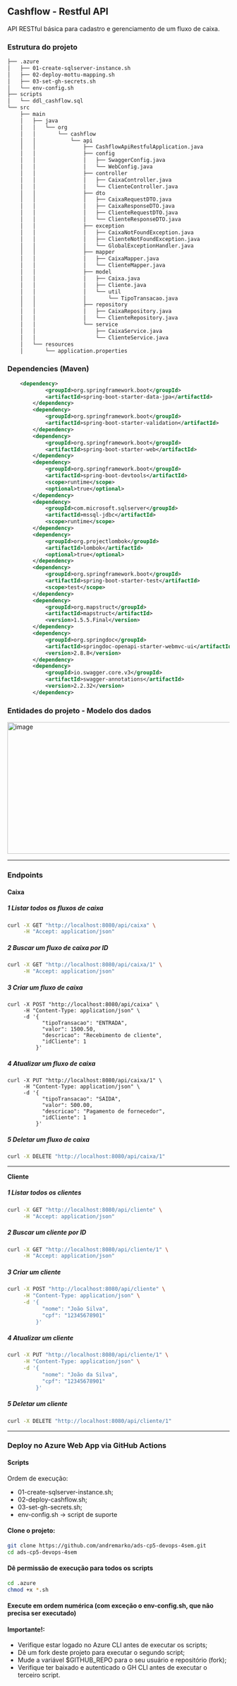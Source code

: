 ## Cashflow - Restful API

API RESTful básica para cadastro e gerenciamento de um fluxo de caixa.

### Estrutura do projeto

```bash
├── .azure
│   ├── 01-create-sqlserver-instance.sh
│   ├── 02-deploy-mottu-mapping.sh
│   ├── 03-set-gh-secrets.sh
│   └── env-config.sh
├── scripts
│   └── ddl_cashflow.sql
└── src
    ├── main
    │   ├── java
    │   │   └── org
    │   │       └── cashflow
    │   │           └── api
    │   │               ├── CashflowApiRestfulApplication.java
    │   │               ├── config
    │   │               │   ├── SwaggerConfig.java
    │   │               │   └── WebConfig.java
    │   │               ├── controller
    │   │               │   ├── CaixaController.java
    │   │               │   └── ClienteController.java
    │   │               ├── dto
    │   │               │   ├── CaixaRequestDTO.java
    │   │               │   ├── CaixaResponseDTO.java
    │   │               │   ├── ClienteRequestDTO.java
    │   │               │   └── ClienteResponseDTO.java
    │   │               ├── exception
    │   │               │   ├── CaixaNotFoundException.java
    │   │               │   ├── ClienteNotFoundException.java
    │   │               │   └── GlobalExceptionHandler.java
    │   │               ├── mapper
    │   │               │   ├── CaixaMapper.java
    │   │               │   └── ClienteMapper.java
    │   │               ├── model
    │   │               │   ├── Caixa.java
    │   │               │   ├── Cliente.java
    │   │               │   └── util
    │   │               │       └── TipoTransacao.java
    │   │               ├── repository
    │   │               │   ├── CaixaRepository.java
    │   │               │   └── ClienteRepository.java
    │   │               └── service
    │   │                   ├── CaixaService.java
    │   │                   └── ClienteService.java
    │   └── resources
    │       └── application.properties
```
### Dependencies (Maven)

```xml
	<dependency>
			<groupId>org.springframework.boot</groupId>
			<artifactId>spring-boot-starter-data-jpa</artifactId>
		</dependency>
		<dependency>
			<groupId>org.springframework.boot</groupId>
			<artifactId>spring-boot-starter-validation</artifactId>
		</dependency>
		<dependency>
			<groupId>org.springframework.boot</groupId>
			<artifactId>spring-boot-starter-web</artifactId>
		</dependency>
		<dependency>
			<groupId>org.springframework.boot</groupId>
			<artifactId>spring-boot-devtools</artifactId>
			<scope>runtime</scope>
			<optional>true</optional>
		</dependency>
		<dependency>
			<groupId>com.microsoft.sqlserver</groupId>
			<artifactId>mssql-jdbc</artifactId>
			<scope>runtime</scope>
		</dependency>
		<dependency>
			<groupId>org.projectlombok</groupId>
			<artifactId>lombok</artifactId>
			<optional>true</optional>
		</dependency>
		<dependency>
			<groupId>org.springframework.boot</groupId>
			<artifactId>spring-boot-starter-test</artifactId>
			<scope>test</scope>
		</dependency>
		<dependency>
			<groupId>org.mapstruct</groupId>
			<artifactId>mapstruct</artifactId>
			<version>1.5.5.Final</version>
		</dependency>
		<dependency>
			<groupId>org.springdoc</groupId>
			<artifactId>springdoc-openapi-starter-webmvc-ui</artifactId>
			<version>2.8.8</version>
		</dependency>
		<dependency>
			<groupId>io.swagger.core.v3</groupId>
			<artifactId>swagger-annotations</artifactId>
			<version>2.2.32</version>
		</dependency>
```

### Entidades do projeto - Modelo dos dados

<img width="653" height="298" alt="image" src="https://github.com/user-attachments/assets/411e52fb-5f98-4309-8626-a74b3ba692d7" />

---

### Endpoints
#### Caixa
##### 1️ Listar todos os fluxos de caixa
```bash
curl -X GET "http://localhost:8080/api/caixa" \
     -H "Accept: application/json"
```

##### 2️ Buscar um fluxo de caixa por ID
```bash
curl -X GET "http://localhost:8080/api/caixa/1" \
     -H "Accept: application/json"
```

##### 3️ Criar um fluxo de caixa
```
curl -X POST "http://localhost:8080/api/caixa" \
     -H "Content-Type: application/json" \
     -d '{
           "tipoTransacao": "ENTRADA",
           "valor": 1500.50,
           "descricao": "Recebimento de cliente",
           "idCliente": 1
         }'
```
##### 4️ Atualizar um fluxo de caixa
```
curl -X PUT "http://localhost:8080/api/caixa/1" \
     -H "Content-Type: application/json" \
     -d '{
           "tipoTransacao": "SAIDA",
           "valor": 500.00,
           "descricao": "Pagamento de fornecedor",
           "idCliente": 1
         }'
```
##### 5 Deletar um fluxo de caixa
```bash
curl -X DELETE "http://localhost:8080/api/caixa/1"
```
---
**Cliente**
##### 1️ Listar todos os clientes
```bash
curl -X GET "http://localhost:8080/api/cliente" \
     -H "Accept: application/json"
```
##### 2 Buscar um cliente por ID
```bash
curl -X GET "http://localhost:8080/api/cliente/1" \
     -H "Accept: application/json"
```
##### 3 Criar um cliente
```bash
curl -X POST "http://localhost:8080/api/cliente" \
     -H "Content-Type: application/json" \
     -d '{
           "nome": "João Silva",
           "cpf": "12345678901"
         }'
```
##### 4 Atualizar um cliente
```bash
curl -X PUT "http://localhost:8080/api/cliente/1" \
     -H "Content-Type: application/json" \
     -d '{
           "nome": "João da Silva",
           "cpf": "12345678901"
         }'

```
##### 5 Deletar um cliente
```bash
curl -X DELETE "http://localhost:8080/api/cliente/1"
```

---

### Deploy no Azure Web App via GitHub Actions
#### Scripts
Ordem de execução:
- 01-create-sqlserver-instance.sh;
- 02-deploy-cashflow.sh;
- 03-set-gh-secrets.sh;
- env-config.sh -> script de suporte

#### Clone o projeto:
```bash
git clone https://github.com/andremarko/ads-cp5-devops-4sem.git
cd ads-cp5-devops-4sem
```
#### Dê permissão de execução para todos os scripts
```bash
cd .azure
chmod +x *.sh
```
#### Execute em ordem numérica (com exceção o env-config.sh, que não precisa ser executado)
#### Importante!:
- Verifique estar logado no Azure CLI antes de executar os scripts;
- Dê um fork deste projeto para executar o segundo script;
- Mude a variável $GITHUB_REPO para o seu usuário e repositório (fork);
- Verifique ter baixado e autenticado o GH CLI antes de executar o terceiro script.




